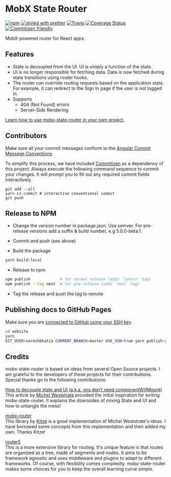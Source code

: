 # MobX State Router

[![npm](https://img.shields.io/npm/v/mobx-state-router?style=plastic)](https://www.npmjs.com/package/mobx-state-router)
[![styled with prettier](https://img.shields.io/badge/styled_with-prettier-ff69b4.svg)](https://github.com/prettier/prettier)
[![Travis](https://img.shields.io/travis/alexjoverm/typescript-library-starter.svg)](https://travis-ci.org/nareshbhatia/mobx-state-router)
[![Coverage Status](https://coveralls.io/repos/github/nareshbhatia/mobx-state-router/badge.svg?branch=master)](https://coveralls.io/github/nareshbhatia/mobx-state-router?branch=master)
[![Commitizen friendly](https://img.shields.io/badge/commitizen-friendly-brightgreen.svg)](http://commitizen.github.io/cz-cli/)

MobX-powered router for React apps.

## Features

-   State is decoupled from the UI. UI is simply a function of the state.
-   UI is no longer responsible for fetching data. Data is now fetched during
    state transitions using router hooks.
-   The router can override routing requests based on the application state. For
    example, it can redirect to the Sign In page if the user is not logged in.
-   Supports
    -   404 (Not Found) errors
    -   Server-Side Rendering

[Learn how to use mobx-state-router in your own project.](https://nareshbhatia.github.io/mobx-state-router/)

## Contributors

Make sure all your commit messages conform to the
[Angular Commit Message Conventions](https://github.com/angular/angular.js/blob/master/DEVELOPERS.md#-git-commit-guidelines).

To simplify this process, we have included
[Commitizen](http://commitizen.github.io/cz-cli/) as a dependency of this
project. Always execute the following command sequence to commit your changes.
It will prompt you to fill out any required commit fields interactively.

```
git add --all
yarn cz-commit # interactive conventional commit
git push
```

## Release to NPM

-   Change the version number in package.json. Use semver. For pre-release
    versions add a suffix & build number, e.g 5.0.0-beta.1.

-   Commit and push (see above)

-   Build the package

```bash
yarn build:local
```

-   Release to npm

```bash
npm publish             # for normal release (adds `latest` tag)
npm publish --tag next  # for pre-release (adds `next` tag)
```

-   Tag the release and push the tag to remote

## Publishing docs to GitHub Pages

Make sure you are
[connected to GitHub using your SSH key](https://docs.github.com/en/github/authenticating-to-github/connecting-to-github-with-ssh).

```sh
cd website
yarn
GIT_USER=nareshbhatia CURRENT_BRANCH=master USE_SSH=true yarn publish-gh-pages
```

## Credits

mobx-state-router is based on ideas from several Open Source projects. I am
grateful to the developers of these projects for their contributions. Special
thanks go to the following contributions:

[How to decouple state and UI (a.k.a. you don’t need componentWillMount)](https://hackernoon.com/how-to-decouple-state-and-ui-a-k-a-you-dont-need-componentwillmount-cc90b787aa37)\
This article by [Michel Weststrate](https://twitter.com/mweststrate) provided the
initial inspiration for writing mobx-state-router. It explains the downsides of mixing
State and UI and how to untangle the mess!

[mobx-router](https://github.com/kitze/mobx-router)\
This library by [Kitze](https://github.com/kitze) is a good implementation of Michel
Weststrate's ideas. I have borrowed some concepts from this implementation and then
added my own. Thanks Kitze!

[router5](https://github.com/router5/router5)\
This is a more extensive library for routing. It's unique feature is that routes
are organized as a tree, made of segments and nodes. It aims to be framework agnostic
and uses middleware and plugins to adapt to different frameworks. Of course, with
flexibility comes complexity. mobx-state-router makes some choices for you to keep
the overall learning curve simple.
